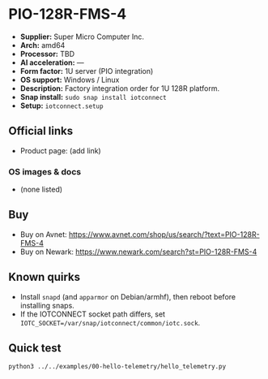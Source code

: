 # PIO-128R-FMS-4

- **Supplier:** Super Micro Computer  Inc.
- **Arch:** amd64
- **Processor:** TBD
- **AI acceleration:** —
- **Form factor:** 1U server (PIO integration)
- **OS support:** Windows / Linux
- **Description:** Factory integration order for 1U 128R platform.
- **Snap install:** `sudo snap install iotconnect`
- **Setup:** `iotconnect.setup`

## Official links
- Product page: (add link)

### OS images & docs
- (none listed)

## Buy
- Buy on Avnet: https://www.avnet.com/shop/us/search/?text=PIO-128R-FMS-4
- Buy on Newark: https://www.newark.com/search?st=PIO-128R-FMS-4

## Known quirks
- Install `snapd` (and `apparmor` on Debian/armhf), then reboot before installing snaps.
- If the IOTCONNECT socket path differs, set `IOTC_SOCKET=/var/snap/iotconnect/common/iotc.sock`.

## Quick test
```bash
python3 ../../examples/00-hello-telemetry/hello_telemetry.py
```
